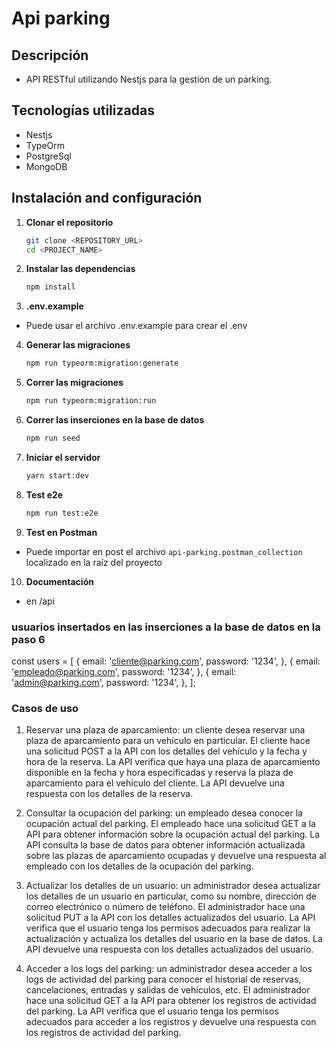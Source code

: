 # Api parking

## Descripción

- API RESTful utilizando Nestjs para la gestión de un parking.


## Tecnologías utilizadas

- Nestjs
- TypeOrm
- PostgreSql
- MongoDB


## Instalación and configuración

1. **Clonar el repositorio**

   ```bash
   git clone <REPOSITORY_URL>
   cd <PROJECT_NAME>

   ```
2. **Instalar las dependencias**

   ```bash
   npm install

   ```
3. **.env.example**

- Puede usar el archivo .env.example para crear el .env

4. **Generar las migraciones**

   ```bash
   npm run typeorm:migration:generate

   ```
5. **Correr las migraciones**

   ```bash
   npm run typeorm:migration:run

   ```
6. **Correr las inserciones en la base de datos**

   ```bash
   npm run seed

   ```
7. **Iniciar el servidor**

   ```bash
   yarn start:dev

   ```
8. **Test e2e**

   ```bash
   npm run test:e2e

   ```
9. **Test en Postman**

- Puede importar en post el archivo `api-parking.postman_collection` localizado en la raíz del proyecto

10. **Documentación**

- en /api


### usuarios insertados en las inserciones a la base de datos en la paso 6

const users = [
{
email: 'cliente@parking.com',
password: '1234',
},
{
email: 'empleado@parking.com',
password: '1234',
},
{
email: 'admin@parking.com',
password: '1234',
},
];


### Casos de uso

1. Reservar una plaza de aparcamiento: un cliente desea reservar una plaza de aparcamiento
   para un vehículo en particular. El cliente hace una solicitud POST a la API con los detalles del
   vehículo y la fecha y hora de la reserva. La API verifica que haya una plaza de aparcamiento
   disponible en la fecha y hora especificadas y reserva la plaza de aparcamiento para el
   vehículo del cliente. La API devuelve una respuesta con los detalles de la reserva.

2. Consultar la ocupación del parking: un empleado desea conocer la ocupación actual del
   parking. El empleado hace una solicitud GET a la API para obtener información sobre la
   ocupación actual del parking. La API consulta la base de datos para obtener información
   actualizada sobre las plazas de aparcamiento ocupadas y devuelve una respuesta al
   empleado con los detalles de la ocupación del parking.

3. Actualizar los detalles de un usuario: un administrador desea actualizar los detalles de un
   usuario en particular, como su nombre, dirección de correo electrónico o número de
   teléfono. El administrador hace una solicitud PUT a la API con los detalles actualizados del
   usuario. La API verifica que el usuario tenga los permisos adecuados para realizar la
   actualización y actualiza los detalles del usuario en la base de datos. La API devuelve una
   respuesta con los detalles actualizados del usuario.

4. Acceder a los logs del parking: un administrador desea acceder a los logs de actividad del
   parking para conocer el historial de reservas, cancelaciones, entradas y salidas de vehículos,
   etc. El administrador hace una solicitud GET a la API para obtener los registros de actividad
   del parking. La API verifica que el usuario tenga los permisos adecuados para acceder a los
   registros y devuelve una respuesta con los registros de actividad del parking.
